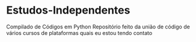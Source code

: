 # Estudos-Independentes
Compilado de Códigos em Python
Repositório feito da união de código de vários cursos de plataformas quais eu estou tendo contato
